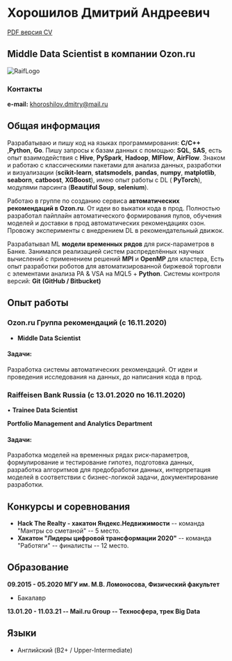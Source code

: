 
# **Хорошилов Дмитрий Андреевич**

[PDF версия CV](https://github.com/MrNeuronGamer/MrNeuronGamer.github.io/raw/master/Khoroshilov%20Dmitry%20CV.pdf)

## **Middle Data Scientist  в компании Ozon.ru**


![RaifLogo](https://akit.ru/wp-content/uploads/2021/04/Ozon_logo_200x118.png)

### Контакты

**e-mail:**  khoroshilov.dmitry@mail.ru 


## Общая информация

Разрабатываю и пишу код на языках программирования: **С/С++** ,**Python**, **Go**.
Пишу запросы к базам данных с помощью: **SQL**, **SAS**, есть опыт взаимодействия с **Hive**, **PySpark**, **Hadoop**,
**MlFlow**, **AirFlow**.
Знаком и работаю с классическими пакетами для анализа данных, разработки и визуализации (**scikit-learn**,
**statsmodels**, **pandas**, **numpy**, **matplotlib**, **seaborn**, **catboost**, **XGBoost**), имею опыт работы 
с DL ( **PyTorch**), модулями парсинга (**Beautiful Soup**, **selenium**).

Работаю в группе по созданию сервиса **автоматических рекомендаций в Ozon.ru**. От идеи во выкатки кода в прод. 
Полностью разработал пайплайн автоматического формирования пулов, обучения моделей и доставки в прод 
 автоматических рекомендациях озон. Провожу эксперименты с внедрением DL в рекомендательный движок.


Разрабатывал ML **модели временных рядов** для риск-параметров в Банке.
Занимался реализацией систем распределённых научных вычислений с применением решений **MPI** и
**OpenMP** для кластера,
Есть опыт разработки роботов для автоматизированной биржевой торговли с элементами анализа PA &
VSA на MQL5 + **Python**.
Системы контроля версий: **Git** **(GitHub / Bitbucket)**


## Опыт работы


### **Ozon.ru Группа рекомендаций (с 16.11.2020)**
* **Middle Data Scientist**

#### Задачи: 
Разработка системы автоматических рекомендаций. От идеи и проведения исследования на данных, до написания кода в прод.

### **Raiffeisen Bank Russia (с 13.01.2020  по 16.11.2020)**

• **Trainee Data Scientist**

**Portfolio Management and Analytics Department**
#### Задачи: 
Разработка моделей на временных рядах риск-параметров, формулирование и тестирование гипотез,
подготовка данных, разработка алгоритмов для предобработки данных, интерпретация моделей в
соответствии с бизнес-логикой задачи, документирование разработки.

## Конкурсы и соревнования

* **Hack The Realty - хакатон Яндекс.Недвижимости**  -- команда "Мантры со сметаной" -- 5 место.
* **Хакатон "Лидеры цифровой трансформации 2020"** -- команда "Работяги" -- финалисты -- 12 место.

## Образование

**09.2015 - 05.2020 МГУ им. М.В. Ломоносова, Физический факультет**
* Бакалавр

**13.01.20 - 11.03.21 -- Mail.ru Group -- Техносфера, трек Big Data**

## Языки

* Английский (B2+ / Upper-Intermediate)


